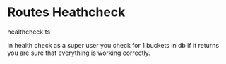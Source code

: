# Routes Heathcheck

healthcheck.ts

In health check as a super user you check for 1 buckets in db if it returns you are sure that everything is working correctly.